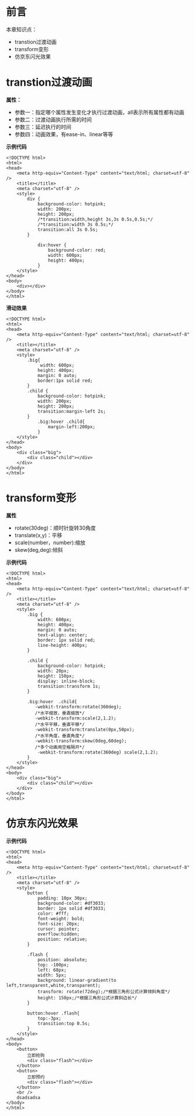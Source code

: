 # 前言

本章知识点：

* transtion过渡动画
* transform变形
* 仿京东闪光效果

# transtion过渡动画

**属性：**

* 参数一：指定哪个属性发生变化才执行过渡动画，all表示所有属性都有动画
* 参数二：过渡动画执行所需的时间
* 参数三：延迟执行的时间
* 参数四：动画效果，有ease-in、linear等等

**示例代码**

	<!DOCTYPE html>
	<html>
	<head>
	    <meta http-equiv="Content-Type" content="text/html; charset=utf-8" />
	    <title></title>
	    <meta charset="utf-8" />
	    <style>
	        div {
	            background-color: hotpink;
	            width: 200px;
	            height: 200px;
	            /*transition:width,height 3s,3s 0.5s,0.5s;*/
	            /*transition:width 3s 0.5s;*/
	            transition:all 3s 0.5s;
	        }
	
	            div:hover {
	                background-color: red;
	                width: 600px;
	                height: 400px;
	            }
	    </style>
	</head>
	<body>
	    <div></div>
	</body>
	</html>

**滑动效果**

	<!DOCTYPE html>
	<html>
	<head>
	    <meta http-equiv="Content-Type" content="text/html; charset=utf-8" />
	    <title></title>
	    <meta charset="utf-8" />
	    <style>
	        .big{
	             width: 600px;
	            height: 400px;
	            margin: 0 auto;
	            border:1px solid red;
	        }
	        .child {
	            background-color: hotpink;
	            width: 200px;
	            height: 200px;
	            transition:margin-left 2s;
	        }
	            .big:hover .child{
	                margin-left:200px;
	            }
	    </style>
	</head>
	<body>
	    <div class="big">
	        <div class="child"></div>
	    </div>
	</body>
	</html>

# transform变形

**属性**

* rotate(30deg)：顺时针旋转30角度
* translate(x,y)：平移
* scale(number，number):缩放
* skew(deg,deg):倾斜


**示例代码**

	<!DOCTYPE html>
	<html>
	<head>
	    <meta http-equiv="Content-Type" content="text/html; charset=utf-8" />
	    <title></title>
	    <meta charset="utf-8" />
	    <style>
	        .big {
	            width: 600px;
	            height: 400px;
	            margin: 0 auto;
	            text-align: center;
	            border: 1px solid red;
	            line-height: 400px;
	        }
	
	        .child {
	            background-color: hotpink;
	            width: 20px;
	            height: 150px;
	            display: inline-block;
	            transition:transform 1s;
	        }
	
	        .big:hover  .child{
	           -webkit-transform:rotate(360deg);
	           /*水平缩放，垂直缩放*/
	           -webkit-transform:scale(2,1.2);
	           /*水平平移，垂直平移*/
	           -webkit-transform:translate(0px,50px);
	           /*水平角度，垂直角度*/
	           -webkit-transform:skew(0deg,60deg);
	           /*多个动画用空格隔开*/
	            -webkit-transform:rotate(360deg) scale(2,1.2);
	        }
	    </style>
	</head>
	<body>
	    <div class="big">
	        <div class="child"></div>
	    </div>
	</body>
	</html>

# 仿京东闪光效果

**示例代码**

	<!DOCTYPE html>
	<html>
	<head>
	    <meta http-equiv="Content-Type" content="text/html; charset=utf-8" />
	    <title></title>
	    <meta charset="utf-8" />
	    <style>
	        button {
	            padding: 10px 30px;
	            background-color: #df3033;
	            border: 1px solid #df3033;
	            color: #fff;
	            font-weight: bold;
	            font-size: 20px;
	            cursor: pointer;
	            overflow:hidden;
	            position: relative;
	        }
	
	        .flash {
	            position: absolute;
	            top: -100px;
	            left: 68px;
	            width: 5px;
	            background: linear-gradient(to left,transparent,white,transparent);
	            transform: rotate(72deg);/*根据三角形公式计算倾斜角度*/
	            height: 150px;/*根据三角形公式计算斜边长*/
	        }
	
	        button:hover .flash{
	            top:-3px;
	            transition:top 0.5s;
	        }
	    </style>
	</head>
	<body>
	    <button>
	        立即抢购
	        <div class="flash"></div>
	    </button>
	    <button>
	        立即预约
	        <div class="flash"></div>
	    </button>
	    <br />
	    dsadsadsa
	</body>
	</html>
